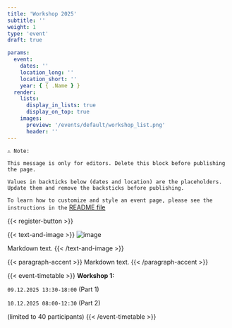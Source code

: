 ```yaml
---
title: 'Workshop 2025'
subtitle: ''
weight: 1
type: 'event'
draft: true

params:
  event:
    dates: ''
    location_long: ''
    location_short: ''
    year: { { .Name } }
  render:
    lists:
      display_in_lists: true
      display_on_top: true
    images:
      preview: '/events/default/workshop_list.png'
      header: ''
---
```


`⚠️ Note:`

`This message is only for editors. Delete this block before publishing the page.`

`Values in backticks below (dates and location) are the placeholders. Update them and remove the backsticks before publishing.`

`To learn how to customize and style an event page, please see the instructions in the`
[README file](/README-repo.md#add-a-page-for-the-event)

{{< register-button >}}

{{< text-and-image >}}
![image](/events/<year>/<event-name>/<filename>)

Markdown text.
{{< /text-and-image >}}

{{< paragraph-accent >}}
Markdown text.
{{< /paragraph-accent >}}

{{< event-timetable >}}
**Workshop 1:**

`09.12.2025 13:30-18:00` (Part 1)

`10.12.2025 08:00-12:30` (Part 2)

(limited to 40 participants)
{{< /event-timetable >}}

